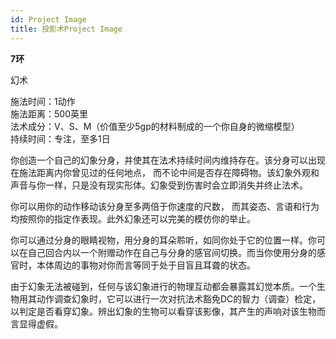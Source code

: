 ```yaml
---
id: Project Image
title: 投影术Project Image
---
```


**7环**

幻术

施法时间：1动作  
施法距离：500英里  
法术成分：V、S、M（价值至少5gp的材料制成的一个你自身的微缩模型）  
持续时间：专注，至多1日  


你创造一个自己的幻象分身，并使其在法术持续时间内维持存在。该分身可以出现在施法距离内你曾见过的任何地点，
而不论中间是否存在障碍物。该幻象外观和声音与你一样，只是没有现实形体。幻象受到伤害时会立即消失并终止法术。


你可以用你的动作移动该分身至多两倍于你速度的尺数，
而其姿态、言语和行为均按照你的指定作表现。此外幻象还可以完美的模仿你的举止。


你可以通过分身的眼睛视物，用分身的耳朵聆听，如同你处于它的位置一样。你可以在自己回合内以一个附赠动作在自己与分身的感官间切换。而当你使用分身的感官时，本体周边的事物对你而言等同于处于目盲且耳聋的状态。


由于幻象无法被碰到，任何与该幻象进行的物理互动都会暴露其幻觉本质。一个生物用其动作调查幻象时，它可以进行一次对抗法术豁免DC的智力（调查）检定，以判定是否看穿幻象。辨出幻象的生物可以看穿该影像，其产生的声响对该生物而言显得虚假。
